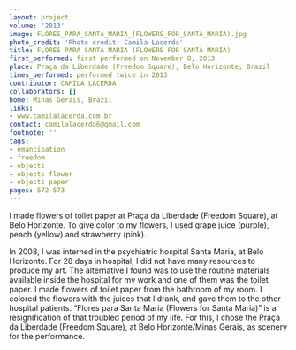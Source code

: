 ```yaml
---
layout: project
volume: '2013'
image: FLORES_PARA_SANTA_MARIA_(FLOWERS_FOR_SANTA_MARIA).jpg
photo_credit: 'Photo credit: Camila Lacerda'
title: FLORES PARA SANTA MARIA (FLOWERS FOR SANTA MARIA)
first_performed: first performed on November 8, 2013
place: Praça da Liberdade (Freedom Square), Belo Horizonte, Brazil
times_performed: performed twice in 2013
contributor: CAMILA LACERDA
collaborators: []
home: Minas Gerais, Brazil
links:
- www.camilalacerda.com.br
contact: camilalacerda6@gmail.com
footnote: ''
tags:
- emancipation
- freedom
- objects
- objects flower
- objects paper
pages: 572-573
---
```


I made flowers of toilet paper at Praça da Liberdade (Freedom Square), at Belo Horizonte. To give color to my flowers, I used grape juice (purple), peach (yellow) and strawberry (pink).

In 2008, I was interned in the psychiatric hospital Santa Maria, at Belo Horizonte. For 28 days in hospital, I did not have many resources to produce my art. The alternative I found was to use the routine materials available inside the hospital for my work and one of them was the toilet paper. I made flowers of toilet paper from the bathroom of my room. I colored the flowers with the juices that I drank, and gave them to the other hospital patients. “Flores para Santa Maria (Flowers for Santa Maria)” is a resignification of that troubled period of my life. For this, I chose the Praça da Liberdade (Freedom Square), at Belo Horizonte/Minas Gerais, as scenery for the performance.
